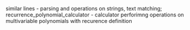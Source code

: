 similar lines - parsing and operations on strings, text matching;
recurrence_polynomial_calculator - calculator perforimng operations on multivariable polynomials with recurence definition
